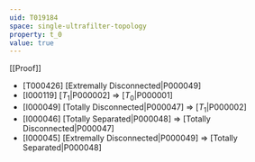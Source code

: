 ```yaml
---
uid: T019184
space: single-ultrafilter-topology
property: t_0
value: true
---
```

[[Proof]]

* [T000426] [Extremally Disconnected|P000049]
* [I000119] [$T_1$|P000002] => [$T_0$|P000001]
* [I000049] [Totally Disconnected|P000047] => [$T_1$|P000002]
* [I000046] [Totally Separated|P000048] => [Totally Disconnected|P000047]
* [I000045] [Extremally Disconnected|P000049] => [Totally Separated|P000048]

